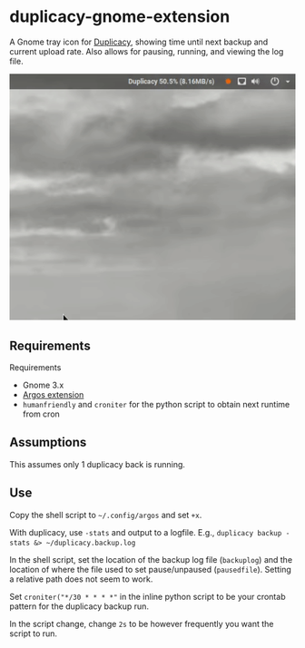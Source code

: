 # duplicacy-gnome-extension

A Gnome tray icon for [Duplicacy](https://duplicacy.com/), showing time until next backup and current upload rate. Also allows for pausing, running, and viewing the log file.


![](demo.gif)

## Requirements
Requirements
- Gnome 3.x
- [Argos extension](https://github.com/p-e-w/argos)
- `humanfriendly` and `croniter` for the python script to obtain next runtime from cron

## Assumptions
This assumes only 1 duplicacy back is running.

## Use
Copy the shell script to `~/.config/argos` and set `+x`.

With duplicacy, use `-stats` and output to a logfile. E.g.,
`duplicacy backup -stats &> ~/duplicacy.backup.log`

In the shell script, set the location of the backup log file (`backuplog`) and the location of where the file used to set pause/unpaused (`pausedfile`). Setting a relative path does not seem to work.

Set `croniter("*/30 * * * *"` in the inline python script to be your crontab pattern for the duplicacy backup run.

In the script change, change `2s` to be however frequently you want the script to run.

